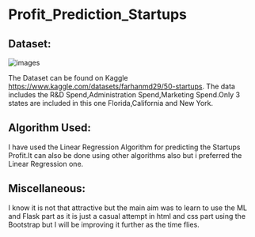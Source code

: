 # Profit_Prediction_Startups

## Dataset:
![images](https://user-images.githubusercontent.com/96677478/183285364-ba18a7f7-7773-4302-8618-dec4c87da433.png)


The Dataset can be found on Kaggle https://www.kaggle.com/datasets/farhanmd29/50-startups. The data includes the R&D Spend,Administration Spend,Marketing Spend.Only 3 states are included in this one Florida,California and New York.

## Algorithm Used:
I have used the Linear Regression Algorithm for predicting the Startups Profit.It can also be done using other algorithms also but i preferred the 
Linear Regression one.


## Miscellaneous:
I know it is not that attractive but the main aim was to learn to use the ML and Flask part as it is just a casual attempt in html and css part using the Bootstrap but I will be improving it further as the time flies.
